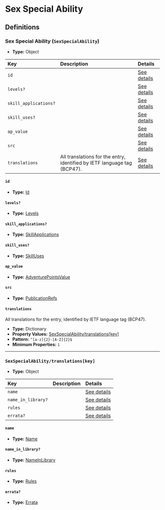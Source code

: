 # Sex Special Ability

## Definitions

### <a name="SexSpecialAbility"></a> Sex Special Ability (`SexSpecialAbility`)

- **Type:** Object

Key | Description | Details
:-- | :-- | :--
`id` |  | <a href="#SexSpecialAbility/id">See details</a>
`levels?` |  | <a href="#SexSpecialAbility/levels">See details</a>
`skill_applications?` |  | <a href="#SexSpecialAbility/skill_applications">See details</a>
`skill_uses?` |  | <a href="#SexSpecialAbility/skill_uses">See details</a>
`ap_value` |  | <a href="#SexSpecialAbility/ap_value">See details</a>
`src` |  | <a href="#SexSpecialAbility/src">See details</a>
`translations` | All translations for the entry, identified by IETF language tag (BCP47). | <a href="#SexSpecialAbility/translations">See details</a>

#### <a name="SexSpecialAbility/id"></a> `id`

- **Type:** <a href="#Id">Id</a>

#### <a name="SexSpecialAbility/levels"></a> `levels?`

- **Type:** <a href="#Levels">Levels</a>

#### <a name="SexSpecialAbility/skill_applications"></a> `skill_applications?`

- **Type:** <a href="#SkillApplications">SkillApplications</a>

#### <a name="SexSpecialAbility/skill_uses"></a> `skill_uses?`

- **Type:** <a href="#SkillUses">SkillUses</a>

#### <a name="SexSpecialAbility/ap_value"></a> `ap_value`

- **Type:** <a href="#AdventurePointsValue">AdventurePointsValue</a>

#### <a name="SexSpecialAbility/src"></a> `src`

- **Type:** <a href="../source/_PublicationRef.md#PublicationRefs">PublicationRefs</a>

#### <a name="SexSpecialAbility/translations"></a> `translations`

All translations for the entry, identified by IETF language tag (BCP47).

- **Type:** Dictionary
- **Property Values:** <a href="#SexSpecialAbility/translations[key]">SexSpecialAbility/translations[key]</a>
- **Pattern:** `^[a-z]{2}-[A-Z]{2}$`
- **Minimum Properties:** `1`

---

### <a name="SexSpecialAbility/translations[key]"></a> `SexSpecialAbility/translations[key]`

- **Type:** Object

Key | Description | Details
:-- | :-- | :--
`name` |  | <a href="#SexSpecialAbility/translations[key]/name">See details</a>
`name_in_library?` |  | <a href="#SexSpecialAbility/translations[key]/name_in_library">See details</a>
`rules` |  | <a href="#SexSpecialAbility/translations[key]/rules">See details</a>
`errata?` |  | <a href="#SexSpecialAbility/translations[key]/errata">See details</a>

#### <a name="SexSpecialAbility/translations[key]/name"></a> `name`

- **Type:** <a href="#Name">Name</a>

#### <a name="SexSpecialAbility/translations[key]/name_in_library"></a> `name_in_library?`

- **Type:** <a href="#NameInLibrary">NameInLibrary</a>

#### <a name="SexSpecialAbility/translations[key]/rules"></a> `rules`

- **Type:** <a href="#Rules">Rules</a>

#### <a name="SexSpecialAbility/translations[key]/errata"></a> `errata?`

- **Type:** <a href="../source/_Erratum.md#Errata">Errata</a>
